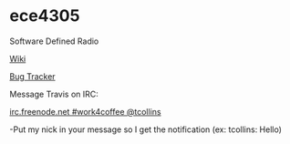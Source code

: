 ece4305
=======

Software Defined Radio

[Wiki](https://github.com/WiLab/ece4305/wiki)

[Bug Tracker](https://github.com/WiLab/ece4305/issues)

Message Travis on IRC:

[irc.freenode.net #work4coffee @tcollins](http://webchat.freenode.net?channels=%23work4coffee&prompt=1)

  -Put my nick in your message so I get the notification (ex: tcollins: Hello)



